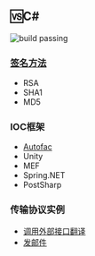 ## 🆚C#
![build passing](https://img.shields.io/badge/build-passing-brightgreen.svg)

### [签名方法](https://github.com/GeJinTaiHua/RSA_SHA_MD5)
+ RSA
+ SHA1
+ MD5

### IOC框架
+ [Autofac](https://github.com/GeJinTaiHua/NetCore.Autofac)
+ Unity
+ MEF
+ Spring.NET
+ PostSharp

### 传输协议实例
+ [调用外部接口翻译](https://github.com/GeJinTaiHua/ConvertCNtoHK)
+ [发邮件](https://github.com/GeJinTaiHua/SendEmail)
